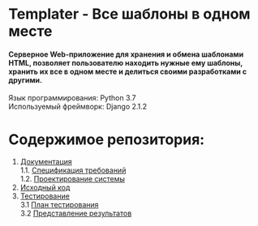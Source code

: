 # Templater - Все шаблоны в одном месте
#### Серверное Web-приложение для хранения и обмена шаблонами HTML, позволяет пользователю находить нужные ему шаблоны, хранить их все в одном месте и делиться своими разработками с другими.
Язык программирования: Python 3.7  
Используемый фреймворк: Django 2.1.2

# Содержимое репозитория:
 1. [Документация](docs)  
 1.1. [Спецификация требований](docs/SRS.md)  
 1.2. [Проектирование системы](docs/SDS.md)  
 2. [Исходный код](src)  
 3. [Тестирование](docs/testing)  
 3.1 [План тестирования](docs/testing/TP.md)  
 3.2 [Представление результатов](docs/testing/TR.md)  
 
